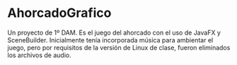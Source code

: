 # AhorcadoGrafico
 Un proyecto de 1º DAM. Es el juego del ahorcado con el uso de JavaFX y SceneBuilder. Inicialmente tenía incorporada música para ambientar el juego, pero por requisitos de la versión de Linux de clase, fueron eliminados los archivos de audio.
